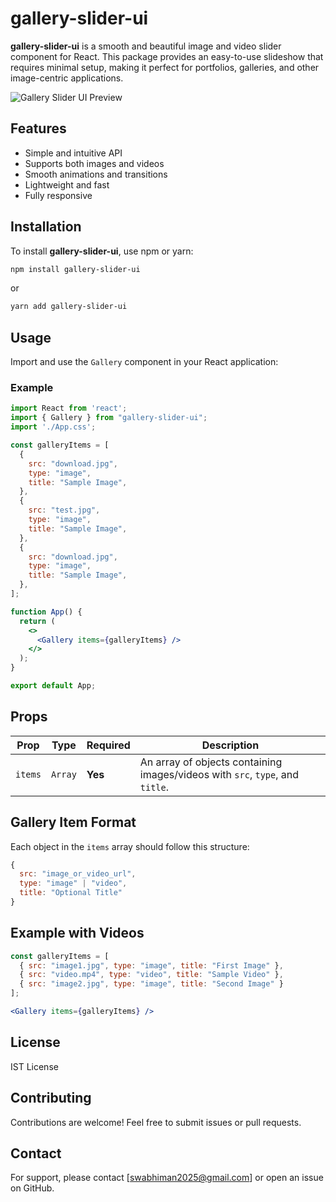 # gallery-slider-ui

**gallery-slider-ui** is a smooth and beautiful image and video slider component for React. This package provides an easy-to-use slideshow that requires minimal setup, making it perfect for portfolios, galleries, and other image-centric applications.

![Gallery Slider UI Preview](https://res.cloudinary.com/dfq3pefqy/image/upload/v1739463466/ya2msej00jhyntkyul7z.png)

## Features

- Simple and intuitive API
- Supports both images and videos
- Smooth animations and transitions
- Lightweight and fast
- Fully responsive

## Installation

To install **gallery-slider-ui**, use npm or yarn:

```sh
npm install gallery-slider-ui
```

or

```sh
yarn add gallery-slider-ui
```

## Usage

Import and use the `Gallery` component in your React application:

### Example

```jsx
import React from 'react';
import { Gallery } from "gallery-slider-ui";
import './App.css';

const galleryItems = [
  {
    src: "download.jpg",
    type: "image",
    title: "Sample Image",
  },
  {
    src: "test.jpg",
    type: "image",
    title: "Sample Image",
  },
  {
    src: "download.jpg",
    type: "image",
    title: "Sample Image",
  },
];

function App() {
  return (
    <>
      <Gallery items={galleryItems} />
    </>
  );
}

export default App;
```

## Props

| Prop  | Type   | Required | Description |
|-------|--------|----------|-------------|
| `items` | `Array` | **Yes** | An array of objects containing images/videos with `src`, `type`, and `title`. |


## Gallery Item Format

Each object in the `items` array should follow this structure:

```js
{
  src: "image_or_video_url",
  type: "image" | "video",
  title: "Optional Title"
}
```

## Example with Videos

```jsx
const galleryItems = [
  { src: "image1.jpg", type: "image", title: "First Image" },
  { src: "video.mp4", type: "video", title: "Sample Video" },
  { src: "image2.jpg", type: "image", title: "Second Image" }
];

<Gallery items={galleryItems} />
```


## License

IST License

## Contributing

Contributions are welcome! Feel free to submit issues or pull requests.

## Contact

For support, please contact [swabhiman2025@gmail.com] or open an issue on GitHub.

